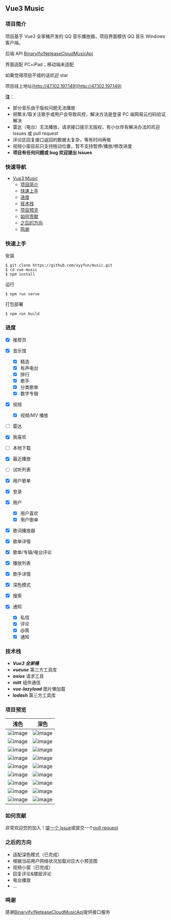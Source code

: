 <p align="center">
	<a href="https://github.com/vuejs/vue"><img src="https://img.shields.io/badge/vue-v3.2.13-blue" alt=""></a>
	<a href="https://github.com/axios/axios"><img src="https://img.shields.io/badge/axios-v1.3.4-blue" alt=""></a>
	<a href="https://github.com/vueuse/vueuse"><img src="https://img.shields.io/badge/vueuse-v9.13.0-green" alt=""></a>
	<a href="https://github.com/developit/mitt"><img src="https://img.shields.io/badge/mitt-v3.0.0-blue" alt=""></a>
	<a href="https://github.com/hilongjw/vue-lazyload"><img src="https://img.shields.io/badge/vue--lazyload-v3.0.0--rc.2-orange" alt=""></a>
</p>

## Vue3 Music

### 项目简介

项目基于 Vue3 全家桶开发的 QQ 音乐播放器，项目界面模仿 QQ 音乐 Windows 客户端。

后端 API [Binaryify/NeteaseCloudMusicApi](https://github.com/Binaryify/NeteaseCloudMusicApi)

界面适配 PC+iPad；移动端未适配

如果觉得项目不错的话欢迎 star

项目线上地址[http://47.102.197.149](http://47.102.197.149)

**注**：

- 部分音乐由于版权问题无法播放
- 频繁关/取关注歌手或用户会导致风控，解决方法是登录 PC 端网易云扫码验证解决
- 雷达（电台）无法播放，请求接口提示无版权，有小伙伴有解决办法的欢迎 lssues 或 pull request
- 评论区回复接口返回的数据太复杂，等有时间再做
- 视频小窗目前只支持拖动位置，暂不支持暂停/播放/修改进度
- **项目有任何问题或 bug 欢迎提出 lssues**

### 快速导航

- [Vue3 Music](#Vue3Music)
  - [项目简介](#项目简介)
  - [快速上手](#快速上手)
  - [进度](#进度)
  - [技术栈](#技术栈)
  - [项目预览](#项目预览)
  - [如何贡献](#如何贡献)
  - [之后的方向](#之后的方向)
  - [鸣谢](#鸣谢)

### 快速上手

安装

```
$ git clone https://github.com/xyyfun/music.git
$ cd vue-music
$ npm install
```

运行

```
$ npm run serve
```

打包部署

```
$ npm run build
```

### 进度

- [x] 推荐页
- [x] 音乐馆

  - [x] 精选
  - [x] 有声电台
  - [x] 排行
  - [x] 歌手
  - [x] 分类歌单
  - [x] 数字专辑

- [x] 视频
  - [x] 视频/MV 播放
- [ ] 雷达
- [x] 我喜欢
- [ ] 本地下载
- [x] 最近播放
- [ ] 试听列表
- [x] 用户歌单
- [x] 登录
- [x] 用户

  - [x] 用户喜欢
  - [x] 用户歌单

- [x] 歌词播放器
- [x] 歌单详情
- [x] 歌单/专辑/电台评论
- [x] 播放列表
- [x] 歌手详情
- [x] 深色模式
- [x] 搜索
- [x] 通知
  - [x] 私信
  - [x] 评论
  - [x] @我
  - [x] 通知

### 技术栈

- **_Vue3 全家桶_**
- **_vueuse_** 第三方工具库
- **_axios_** 请求工具
- **_mitt_** 组件通信
- **_vue-lazyload_** 图片懒加载
- **_lodash_** 第三方工具库

### 项目预览


|   浅色  |   深色  |
|:------:|:------:|
|![image](https://s1.ax1x.com/2023/07/11/pCfkkwV.png)|![image](https://s1.ax1x.com/2023/07/11/pCfkAoT.png)|
|![image](https://s1.ax1x.com/2023/07/11/pCfk1w6.png)|![image](https://s1.ax1x.com/2023/07/11/pCfklex.png)|
|![image](https://s1.ax1x.com/2023/07/11/pCfk400.png)|![image](https://s1.ax1x.com/2023/07/11/pCfkhmq.png)|
|![image](https://s1.ax1x.com/2023/07/11/pCfkOXR.png)|![image](https://s1.ax1x.com/2023/07/11/pCfkLc9.png)|
|![image](https://s1.ax1x.com/2023/07/11/pCfA1js.png)|![image](https://s1.ax1x.com/2023/07/11/pCfAlcj.png)|
|![image](https://s1.ax1x.com/2023/07/11/pCfAJH0.png)|![image](https://s1.ax1x.com/2023/07/11/pCfAtEV.png)|
|![image](https://s1.ax1x.com/2023/07/11/pCfAw34.png)|![image](https://s1.ax1x.com/2023/07/11/pCfAdCF.png)|
|![image](https://s1.ax1x.com/2023/07/11/pCfECV0.png)|![image](https://s1.ax1x.com/2023/07/11/pCfEpbq.png)|
|![image](https://s1.ax1x.com/2023/07/12/pCfVdX9.png)|![image](https://s1.ax1x.com/2023/07/12/pCfVa6J.png)|

### 如何贡献

非常欢迎您的加入！[提一个 lssue](https://github.com/xyyfun/music/issues)或提交一个[pull request](https://github.com/xyyfun/music/pulls)

### 之后的方向

- 适配深色模式（已完成）
- 根据当前用户网络状况加载对应大小预览图
- 视频小窗（已完成）
- 回复评论&楼层评论
- 电台播放
- ...

### 鸣谢

感谢[Binaryify/NeteaseCloudMusicApi](https://github.com/Binaryify/NeteaseCloudMusicApi)提供接口服务
